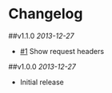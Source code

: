 # Changelog

##v1.1.0
*2013-12-27*

- [#1](https://github.com/chrishunt/hi/pull/1) Show request headers

##v1.0.0
*2013-12-27*

- Initial release
